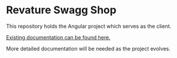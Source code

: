 # Revature Swagg Shop
This repository holds the Angular project which serves as the client.

[Existing documentation can be found here.](https://github.com/revaturelabs/rss-documentation/wiki)

More detailed documentation will be needed as the project evolves.
